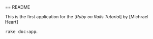 == README

This is the first application for the
[*Ruby on Rails Tutorial*]
by [Michrael Heart]

<tt>rake doc:app</tt>.
